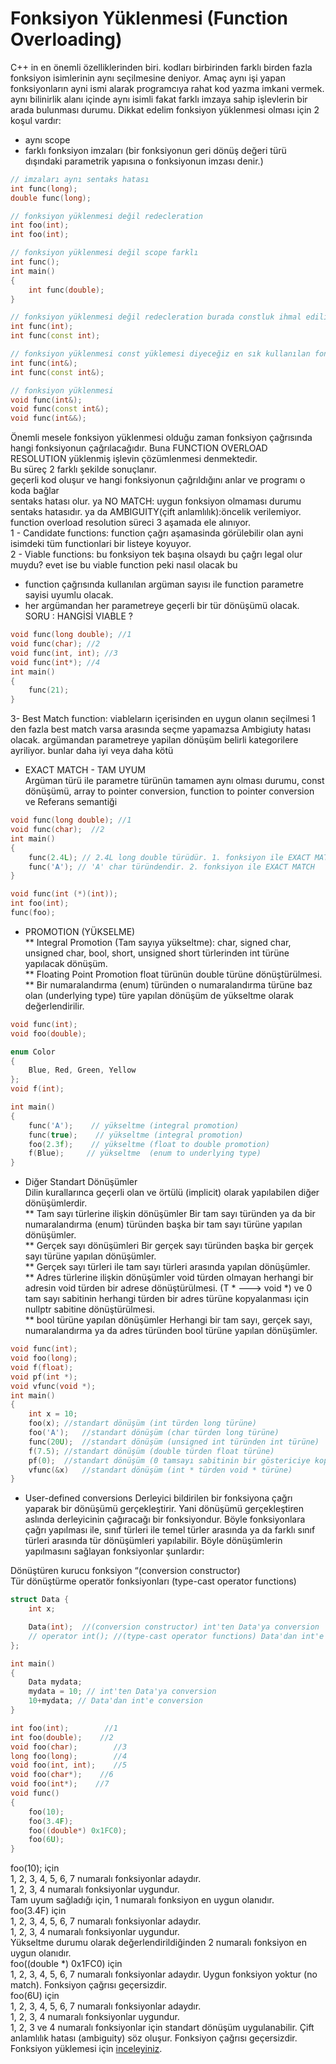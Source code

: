 # Fonksiyon Yüklenmesi (Function Overloading)
C++ in en önemli özelli̇klerinden biri. kodları birbirinden farklı birden fazla fonksiyon isimlerinin aynı seçilmesine deniyor. 
Amaç aynı işi yapan fonksi̇yonların ayni ismi alarak programcıya rahat kod yazma imkani vermek. aynı bilinirlik alanı içinde aynı isimli fakat farklı imzaya sahip işlevlerin bir arada bulunması durumu. Dikkat edelim fonksiyon yüklenmesi olması için 2 koşul vardır:    
* aynı scope 
* farklı fonksiyon imzaları (bir fonksi̇yonun geri dönüş değeri türü dışındaki parametrik yapısına o fonksiyonun imzası denir.)
```cpp
// imzaları aynı sentaks hatası
int func(long);
double func(long);

// fonksiyon yüklenmesi değil redecleration
int foo(int);
int foo(int);

// fonksiyon yüklenmesi değil scope farklı
int func();
int main()
{
    int func(double);
}

// fonksiyon yüklenmesi değil redecleration burada constluk ihmal ediliyor
int func(int);
int func(const int);

// fonksiyon yüklenmesi const yüklemesi diyeceğiz en sık kullanılan fonksiyon yüklenmesi
int func(int&);
int func(const int&);

// fonksiyon yüklenmesi
void func(int&);
void func(const int&);
void func(int&&);
```
Önemli mesele fonksiyon yüklenmesi olduğu zaman fonksiyon çağrısında hangi fonksiyonun çağrılacağıdır. Buna FUNCTION OVERLOAD RESOLUTION
yüklenmiş işlevin çözümlenmesi denmektedir.  
Bu süreç 2 farklı şekilde sonuçlanır.  
geçerli kod oluşur ve hangi fonksi̇yonun çağrıldığını anlar ve programı o koda bağlar  
sentaks hatası olur. ya NO MATCH: uygun fonksiyon olmaması durumu sentaks hatasıdır. ya da AMBIGUITY(çift anlamlılık):öncelik verilemiyor.
function overload resolution süreci̇ 3 aşamada ele alınıyor.  
1 - Candidate functions: function çağrı aşamasinda görülebilir olan ayni isimdeki tüm functionlari bir listeye koyuyor.   
2 - Viable functions: bu fonksiyon tek başına olsaydı bu çağrı legal olur muydu? evet i̇se bu viable function peki nasıl olacak bu  
* function çağrısında kullanılan argüman sayısı ile function parametre sayisi uyumlu olacak.  
* her argümandan her parametreye geçerli bi̇r tür dönüşümü olacak.  
  SORU : HANGİSİ VIABLE ?
```cpp
void func(long double); //1
void func(char); //2
void func(int, int); //3
void func(int*); //4
int main()
{
    func(21);
}
```
3- Best Match function: viableların içerisinden en uygun olanın seçilmesi 1 den fazla best match varsa arasında seçme yapamazsa Ambigiuty hatası olacak.
argümandan parametreye yapilan dönüşüm beli̇rli̇ kategori̇lere ayriliyor. bunlar daha i̇yi̇ veya daha kötü    
* EXACT MATCH - TAM UYUM   
Argüman türü ile parametre türünün tamamen aynı olması durumu, const dönüşümü, array to pointer conversion, function to pointer conversion ve Referans semantiği
```cpp
void func(long double); //1
void func(char);  //2
int main()
{
    func(2.4L); // 2.4L long double türüdür. 1. fonksiyon ile EXACT MATCH VAR.
    func('A'); // 'A' char türündendir. 2. fonksiyon ile EXACT MATCH
}

void func(int (*)(int));
int foo(int);
func(foo); 
```
* PROMOTION (YÜKSELME)  
** Integral Promotion (Tam sayıya yükseltme): char, signed char, unsigned char, bool, short, unsigned short türlerinden int türüne yapılacak dönüşüm.  
** Floating Point Promotion float türünün double türüne dönüştürülmesi.  
** Bir numaralandırma (enum) türünden o numaralandırma türüne baz olan (underlying type) türe yapılan dönüşüm de yükseltme olarak değerlendirilir.  
```cpp
void func(int);
void foo(double);

enum Color
{
    Blue, Red, Green, Yellow
};
void f(int);

int main()
{
    func('A');    // yükseltme (integral promotion)
    func(true);    // yükseltme (integral promotion)
    foo(2.3f);    // yükseltme (float to double promotion)
    f(Blue);     // yükseltme  (enum to underlying type)
}
```
* Diğer Standart Dönüşümler   
Dilin kurallarınca geçerli olan ve örtülü (implicit) olarak yapılabilen diğer dönüşümlerdir.   
** Tam sayı türlerine ilişkin dönüşümler Bir tam sayı türünden ya da bir numaralandırma (enum) türünden başka bir tam sayı türüne yapılan dönüşümler.     
** Gerçek sayı dönüşümleri Bir gerçek sayı türünden başka bir gerçek sayı türüne yapılan dönüşümler.    
** Gerçek sayı türleri ile tam sayı türleri arasında yapılan dönüşümler.   
** Adres türlerine ilişkin dönüşümler void türden olmayan herhangi bir adresin void türden bir adrese dönüştürülmesi. (T * ---> void *)
ve 0 tam sayı sabitinin herhangi türden bir adres türüne kopyalanması için nullptr sabitine dönüştürülmesi.    
** bool türüne yapılan dönüşümler Herhangi bir tam sayı, gerçek sayı, numaralandırma ya da adres türünden bool türüne yapılan dönüşümler.   
```cpp
void func(int);
void foo(long);
void f(float);
void pf(int *);
void vfunc(void *);
int main()
{
    int x = 10;
    foo(x);	//standart dönüşüm (int türden long türüne)
    foo('A');	//standart dönüşüm (char türden long türüne)
    func(20U);	//standart dönüşüm (unsigned int türünden int türüne)
    f(7.5);	//standart dönüşüm (double türden float türüne)
    pf(0);	//standart dönüşüm (0 tamsayı sabitinin bir göstericiye kopyalanması
    vfunc(&x)	//standart dönüşüm (int * türden void * türüne)
}
```
* User-defined conversions 
Derleyici bildirilen bir fonksiyona çağrı yaparak bir dönüşümü gerçekleştirir. 
Yani dönüşümü gerçekleştiren aslında derleyicinin çağıracağı bir fonksiyondur. 
Böyle fonksiyonlara çağrı yapılması ile, sınıf türleri ile temel türler arasında ya da farklı sınıf türleri arasında tür dönüşümleri yapılabilir. 
Böyle dönüşümlerin yapılmasını sağlayan fonksiyonlar şunlardır:

Dönüştüren kurucu fonksiyon “(conversion constructor)  
Tür dönüştürme operatör fonksiyonları (type-cast operator functions)  
```cpp
struct Data {
    int x;

    Data(int);  //(conversion constructor) int'ten Data'ya conversion
    // operator int(); //(type-cast operator functions) Data'dan int'e conversion
};

int main()
{
    Data mydata;
    mydata = 10; // int'ten Data'ya conversion
    10+mydata; // Data'dan int'e conversion
}
```
```cpp
int foo(int);        //1
int foo(double);    //2
void foo(char);        //3
long foo(long);        //4
void foo(int, int);    //5
void foo(char*);    //6
void foo(int*);    //7
void func()
{
    foo(10);
    foo(3.4F);
    foo((double*) 0x1FC0);
    foo(6U);
}
```
foo(10); için  
1, 2, 3, 4, 5, 6, 7 numaralı fonksiyonlar adaydır.  
1, 2, 3, 4 numaralı fonksiyonlar uygundur.  
Tam uyum sağladığı için, 1 numaralı fonksiyon en uygun olanıdır.  
foo(3.4F) için  
1, 2, 3, 4, 5, 6, 7 numaralı fonksiyonlar adaydır.  
1, 2, 3, 4 numaralı fonksiyonlar uygundur.  
Yükseltme durumu olarak değerlendirildiğinden 2 numaralı fonksiyon en uygun olanıdır.  
foo((double *) 0x1FC0) için  
1, 2, 3, 4, 5, 6, 7 numaralı fonksiyonlar adaydır.
Uygun fonksiyon yoktur (no match). Fonksiyon çağrısı geçersizdir.  
foo(6U) için  
1, 2, 3, 4, 5, 6, 7 numaralı fonksiyonlar adaydır.  
1, 2, 3, 4 numaralı fonksiyonlar uygundur.  
1, 2, 3 ve 4 numaralı fonksiyonlar için standart dönüşüm uygulanabilir. Çift anlamlılık hatası (ambiguity) söz oluşur. Fonksiyon çağrısı geçersizdir.  
Fonksiyon yüklemesi için [inceleyiniz](https://necatiergin2019.medium.com/fonksiyon-y%C3%BCklemesi-function-overloading-388ec04e5e72).

